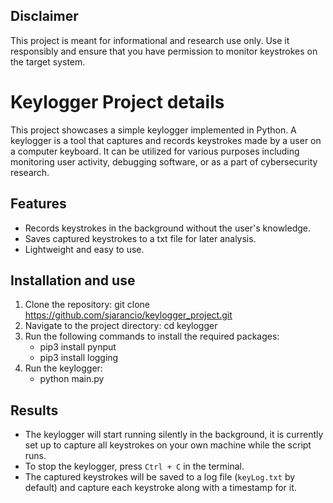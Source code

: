 ## Disclaimer
This project is meant for informational and research use only. Use it responsibly and ensure that you have permission to monitor keystrokes on the target system.

# Keylogger Project details
This project showcases a simple keylogger implemented in Python. A keylogger is a tool that captures and records keystrokes made by a user on a computer keyboard. It can be utilized for various purposes including monitoring user activity, debugging software, or as a part of cybersecurity research.

## Features
- Records keystrokes in the background without the user's knowledge.
- Saves captured keystrokes to a txt file for later analysis.
- Lightweight and easy to use.

## Installation and use
1. Clone the repository: git clone https://github.com/sjarancio/keylogger_project.git
2. Navigate to the project directory: cd keylogger
3. Run the following commands to install the required packages:
    - pip3 install pynput
    - pip3 install logging
4. Run the keylogger:
    - python main.py

## Results
- The keylogger will start running silently in the background, it is currently set up to capture all keystrokes on your own machine while the script runs.
- To stop the keylogger, press `Ctrl + C` in the terminal.
- The captured keystrokes will be saved to a log file (`keyLog.txt` by default) and capture each keystroke along with a timestamp for it.
